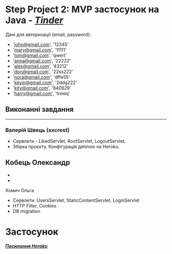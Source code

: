 # Step Project 2: MVP застосунок на Java  - ***[Tinder](http://tinderproject.herokuapp.com)***

Дані для авторизації (email, password):
* 'john@gmail.com', '12345'
* 'mary@gmail.com', '11111'
* 'tom@gmail.com', 'qwert'
* 'anna@gmail.com', '22222'
* 'alex@gmail.com', '43212'
* 'don@gmail.com', '22ss222'
* 'nora@gmail.com', 'dffe55'
* 'kevin@gmail.com', '2ddg222'
* 'kity@gmail.com', '840629'
* 'harry@gmail.com', 'trewq'

## Виконанні завдання
****
### Валерій Швець (sxcrest)
- Сервлети - LikedServlet, RootServlet, LogoutServlet.
- Збірка проєкту. Конфігурація деплою на Heroku.

Кобець Олександр
- 
- 
- 

Хомич Ольга
- Сервлети: UsersServlet, StaticContentServlet, LoginServlet
- HTTP Filter, Cookies
- DB migration

# Застосунок
***[Посилання Heroku](http://tinderproject.herokuapp.com)***

